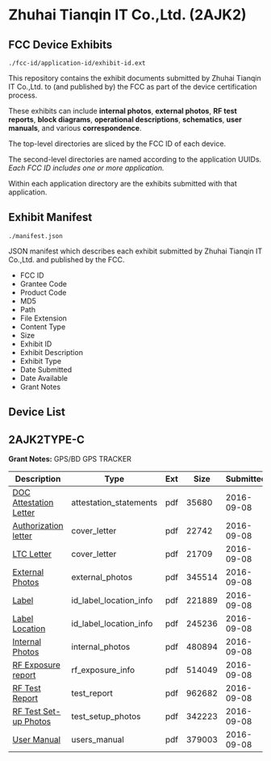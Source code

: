 # Zhuhai Tianqin IT Co.,Ltd. (2AJK2)
## FCC Device Exhibits

```
./fcc-id/application-id/exhibit-id.ext
```

This repository contains the exhibit documents submitted by Zhuhai Tianqin IT Co.,Ltd. to (and published by) the FCC as part of the device certification process.

These exhibits can include **internal photos**, **external photos**, **RF test reports**, **block diagrams**, **operational descriptions**, **schematics**, **user manuals**, and various **correspondence**.

The top-level directories are sliced by the FCC ID of each device.

The second-level directories are named according to the application UUIDs. *Each FCC ID includes one or more application.*

Within each application directory are the exhibits submitted with that application. 

## Exhibit Manifest

```
./manifest.json
```

JSON manifest which describes each exhibit submitted by Zhuhai Tianqin IT Co.,Ltd. and published by the FCC.

- FCC ID
- Grantee Code
- Product Code
- MD5
- Path
- File Extension
- Content Type
- Size
- Exhibit ID
- Exhibit Description
- Exhibit Type
- Date Submitted
- Date Available
- Grant Notes

## Device List
## 2AJK2TYPE-C
**Grant Notes:** GPS/BD GPS TRACKER

| Description | Type | Ext | Size | Submitted | Available |
| ----------- | ---- | --- | ---- | --------- | --------- |
| [DOC Attestation Letter](2AJK2TYPE-C/3b75d9d60b028b14193abdd8e019eef0/3128158.pdf) | attestation_statements | pdf | 35680 | 2016-09-08 | 2016-09-09 |
| [Authorization letter](2AJK2TYPE-C/3b75d9d60b028b14193abdd8e019eef0/3128160.pdf) | cover_letter | pdf | 22742 | 2016-09-08 | 2016-09-09 |
| [LTC Letter](2AJK2TYPE-C/3b75d9d60b028b14193abdd8e019eef0/3128161.pdf) | cover_letter | pdf | 21709 | 2016-09-08 | 2016-09-09 |
| [External Photos](2AJK2TYPE-C/3b75d9d60b028b14193abdd8e019eef0/3128162.pdf) | external_photos | pdf | 345514 | 2016-09-08 | 2016-09-09 |
| [Label](2AJK2TYPE-C/3b75d9d60b028b14193abdd8e019eef0/3128163.pdf) | id_label_location_info | pdf | 221889 | 2016-09-08 | 2016-09-09 |
| [Label Location](2AJK2TYPE-C/3b75d9d60b028b14193abdd8e019eef0/3128164.pdf) | id_label_location_info | pdf | 245236 | 2016-09-08 | 2016-09-09 |
| [Internal Photos](2AJK2TYPE-C/3b75d9d60b028b14193abdd8e019eef0/3128165.pdf) | internal_photos | pdf | 480894 | 2016-09-08 | 2016-09-09 |
| [RF Exposure report](2AJK2TYPE-C/3b75d9d60b028b14193abdd8e019eef0/3128169.pdf) | rf_exposure_info | pdf | 514049 | 2016-09-08 | 2016-09-09 |
| [RF Test Report](2AJK2TYPE-C/3b75d9d60b028b14193abdd8e019eef0/3128171.pdf) | test_report | pdf | 962682 | 2016-09-08 | 2016-09-09 |
| [RF Test Set-up Photos](2AJK2TYPE-C/3b75d9d60b028b14193abdd8e019eef0/3128172.pdf) | test_setup_photos | pdf | 342223 | 2016-09-08 | 2016-09-09 |
| [User Manual](2AJK2TYPE-C/3b75d9d60b028b14193abdd8e019eef0/3128173.pdf) | users_manual | pdf | 379003 | 2016-09-08 | 2016-09-09 |
